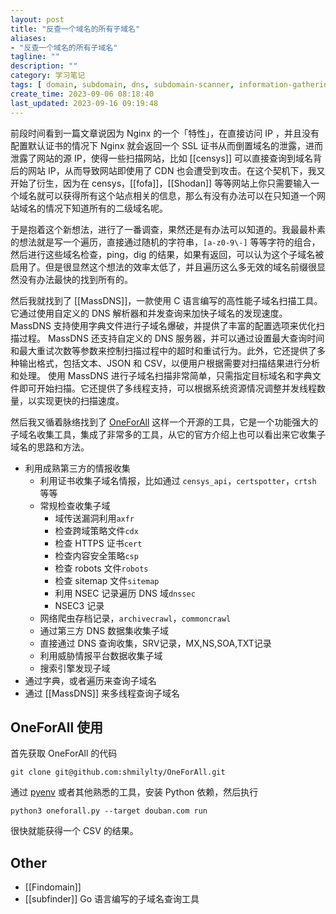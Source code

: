 ```yaml
---
layout: post
title: "反查一个域名的所有子域名"
aliases:
- "反查一个域名的所有子域名"
tagline: ""
description: ""
category: 学习笔记
tags: [ domain, subdomain, dns, subdomain-scanner, information-gathering, dns-query ]
create_time: 2023-09-06 08:18:40
last_updated: 2023-09-16 09:19:48
---
```


前段时间看到一篇文章说因为 Nginx 的一个「特性」，在直接访问 IP ，并且没有配置默认证书的情况下 Nginx 就会返回一个 SSL 证书从而倒置域名的泄露，进而泄露了网站的源 IP，使得一些扫描网站，比如 [[censys]] 可以直接查询到域名背后的网站 IP，从而导致网站即使用了 CDN 也会遭受到攻击。在这个契机下，我又开始了衍生，因为在 censys，[[fofa]]，[[Shodan]] 等等网站上你只需要输入一个域名就可以获得所有这个站点相关的信息，那么有没有办法可以在只知道一个网站域名的情况下知道所有的二级域名呢。

于是抱着这个新想法，进行了一番调查，果然还是有办法可以知道的。我最最朴素的想法就是写一个遍历，直接通过随机的字符串，`[a-z0-9\-]` 等等字符的组合，然后进行这些域名检查，ping，dig 的结果，如果有返回，可以认为这个子域名被启用了。但是很显然这个想法的效率太低了，并且遍历这么多无效的域名前缀很显然没有办法最快的找到所有的。

然后我就找到了 [[MassDNS]]，一款使用 C 语言编写的高性能子域名扫描工具。它通过使用自定义的 DNS 解析器和并发查询来加快子域名的发现速度。MassDNS 支持使用字典文件进行子域名爆破，并提供了丰富的配置选项来优化扫描过程。 MassDNS 还支持自定义的 DNS 服务器，并可以通过设置最大查询时间和最大重试次数等参数来控制扫描过程中的超时和重试行为。此外，它还提供了多种输出格式，包括文本、JSON 和 CSV，以便用户根据需要对扫描结果进行分析和处理。 使用 MassDNS 进行子域名扫描非常简单，只需指定目标域名和字典文件即可开始扫描。它还提供了多线程支持，可以根据系统资源情况调整并发线程数量，以实现更快的扫描速度。

然后我又循着脉络找到了 [OneForAll](https://github.com/shmilylty/OneForAll) 这样一个开源的工具，它是一个功能强大的子域名收集工具，集成了非常多的工具，从它的官方介绍上也可以看出来它收集子域名的思路和方法。

- 利用成熟第三方的情报收集
  - 利用证书收集子域名情报，比如通过 `censys_api`，`certspotter`，`crtsh` 等等
  - 常规检查收集子域
    - 域传送漏洞利用`axfr`
    - 检查跨域策略文件`cdx`
    - 检查 HTTPS 证书`cert`
    - 检查内容安全策略`csp`
    - 检查 robots 文件`robots`
    - 检查 sitemap 文件`sitemap`
    - 利用 NSEC 记录遍历 DNS 域`dnssec`
    - NSEC3 记录
  - 网络爬虫存档记录，`archivecrawl`，`commoncrawl`
  - 通过第三方 DNS 数据集收集子域
  - 直接通过 DNS 查询收集，SRV记录，MX,NS,SOA,TXT记录
  - 利用威胁情报平台数据收集子域
  - 搜索引擎发现子域
- 通过字典，或者遍历来查询子域名
- 通过 [[MassDNS]] 来多线程查询子域名

## OneForAll 使用
首先获取 OneForAll 的代码

```
git clone git@github.com:shmilylty/OneForAll.git
```

通过 [pyenv](/post/2017/04/pyenv.html) 或者其他熟悉的工具，安装 Python 依赖，然后执行

```
python3 oneforall.py --target douban.com run
```

很快就能获得一个 CSV 的结果。

## Other

- [[Findomain]]
- [[subfinder]] Go 语言编写的子域名查询工具